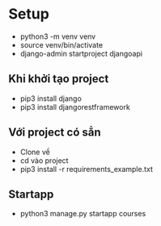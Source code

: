# Setup

- python3 -m venv venv
- source venv/bin/activate
- django-admin startproject djangoapi

## Khi khởi tạo project

- pip3 install django
- pip3 install djangorestframework

## Với project có sẳn

- Clone về
- cd vào project
- pip3 install -r requirements_example.txt

## Startapp

- python3 manage.py startapp courses